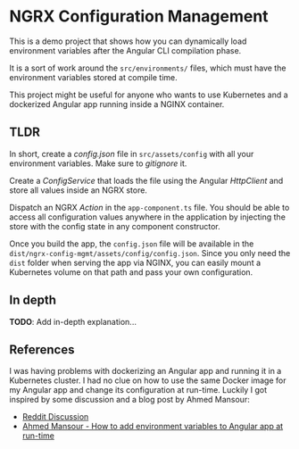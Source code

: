 # NGRX Configuration Management

This is a demo project that shows how you can dynamically load environment variables after the Angular CLI compilation phase.

It is a sort of work around the `src/environments/` files, which must have the environment variables stored at compile time.

This project might be useful for anyone who wants to use Kubernetes and a dockerized Angular app running inside a NGINX container.

## TLDR

In short, create a _config.json_ file in `src/assets/config` with all your environment variables. Make sure to _gitignore_ it.

Create a _ConfigService_ that loads the file using the Angular _HttpClient_ and store all values inside an NGRX store.

Dispatch an NGRX _Action_ in the `app-component.ts` file. You should be able to access all configuration values anywhere in the application by injecting the store with the config state in any component constructor.

Once you build the app, the `config.json` file will be available in the `dist/ngrx-config-mgmt/assets/config/config.json`. Since you only need the `dist` folder when serving the app via NGINX, you can easily mount a Kubernetes volume on that path and pass your own configuration.

## In depth

**TODO**: Add in-depth explanation...

## References

I was having problems with dockerizing an Angular app and running it in a Kubernetes cluster. I had no clue on how to use the same Docker image for my Angular app and change its configuration at run-time. Luckily I got inspired by some discussion and a blog post by Ahmed Mansour:

* [Reddit Discussion](https://www.reddit.com/r/docker/comments/7uyghl/how_to_pass_environment_variables_to_a_frontend/)
* [Ahmed Mansour - How to add environment variables to Angular app at run-time](https://www.ahmedmansour.me/how-to-add-environment-variables-to-angular-app-on-run-time/)
